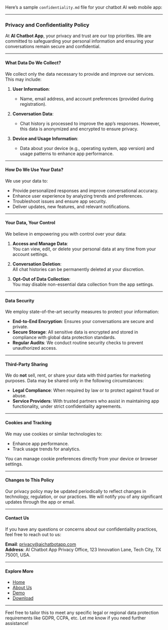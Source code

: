 Here’s a sample `confidentiality.md` file for your chatbot AI web mobile app:

---

### **Privacy and Confidentiality Policy**

At **AI Chatbot App**, your privacy and trust are our top priorities. We are committed to safeguarding your personal information and ensuring your conversations remain secure and confidential.

---

#### **What Data Do We Collect?**

We collect only the data necessary to provide and improve our services. This may include:

1. **User Information**:
    - Name, email address, and account preferences (provided during registration).
2. **Conversation Data**:

    - Chat history is processed to improve the app’s responses. However, this data is anonymized and encrypted to ensure privacy.

3. **Device and Usage Information**:
    - Data about your device (e.g., operating system, app version) and usage patterns to enhance app performance.

---

#### **How Do We Use Your Data?**

We use your data to:

-   Provide personalized responses and improve conversational accuracy.
-   Enhance user experience by analyzing trends and preferences.
-   Troubleshoot issues and ensure app security.
-   Deliver updates, new features, and relevant notifications.

---

#### **Your Data, Your Control**

We believe in empowering you with control over your data:

1. **Access and Manage Data**:  
   You can view, edit, or delete your personal data at any time from your account settings.

2. **Conversation Deletion**:  
   All chat histories can be permanently deleted at your discretion.

3. **Opt-Out of Data Collection**:  
   You may disable non-essential data collection from the app settings.

---

#### **Data Security**

We employ state-of-the-art security measures to protect your information:

-   **End-to-End Encryption**: Ensures your conversations are secure and private.
-   **Secure Storage**: All sensitive data is encrypted and stored in compliance with global data protection standards.
-   **Regular Audits**: We conduct routine security checks to prevent unauthorized access.

---

#### **Third-Party Sharing**

We do **not** sell, rent, or share your data with third parties for marketing purposes. Data may be shared only in the following circumstances:

-   **Legal Compliance**: When required by law or to protect against fraud or abuse.
-   **Service Providers**: With trusted partners who assist in maintaining app functionality, under strict confidentiality agreements.

---

#### **Cookies and Tracking**

We may use cookies or similar technologies to:

-   Enhance app performance.
-   Track usage trends for analytics.

You can manage cookie preferences directly from your device or browser settings.

---

#### **Changes to This Policy**

Our privacy policy may be updated periodically to reflect changes in technology, regulation, or our practices. We will notify you of any significant updates through the app or email.

---

#### **Contact Us**

If you have any questions or concerns about our confidentiality practices, feel free to reach out to us:

**Email**: [privacy@aichatbotapp.com](mailto:privacy@aichatbotapp.com)  
**Address**: AI Chatbot App Privacy Office, 123 Innovation Lane, Tech City, TX 75001, USA.

---

#### **Explore More**

-   [Home](index.html)
-   [About Us](about.html)
-   [Demo](demo.html)
-   [Download](download.html)

---

Feel free to tailor this to meet any specific legal or regional data protection requirements like GDPR, CCPA, etc. Let me know if you need further assistance!
